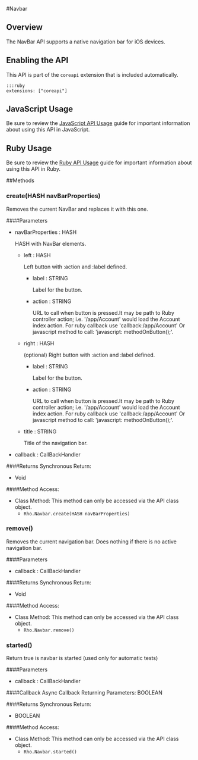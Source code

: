 #Navbar


## Overview
<p>The NavBar API supports a native navigation bar for iOS devices.</p>
<h2>Enabling the API</h2>

<p>This API is part of the <code>coreapi</code> extension that is included automatically.</p>

<pre><code>:::ruby
extensions: ["coreapi"]
</code></pre>

<h2>JavaScript Usage</h2>

<p>Be sure to review the <a href="/guide/api_js">JavaScript API Usage</a> guide for important information about using this API in JavaScript.</p>

<h2>Ruby Usage</h2>

<p>Be sure to review the <a href="/guide/api_ruby">Ruby API Usage</a> guide for important information about using this API in Ruby.</p>



##Methods



### create(<span class="text-info">HASH</span> navBarProperties)
Removes the current NavBar and replaces it with this one.

####Parameters
<ul><li>navBarProperties : <span class='text-info'>HASH</span><p>
HASH with NavBar elements. </p></li><ul><li>left : <span class='text-info'>HASH</span><p>
Left button with :action and :label defined. </p></li><ul><li>label : <span class='text-info'>STRING</span><p>
Label for the button. </p></li><li>action : <span class='text-info'>STRING</span><p>
URL to call when button is pressed.It may be path to Ruby controller action; i.e. '/app/Account' would load the Account index action. For ruby callback use 'callback:/app/Account' Or javascript method to call: 'javascript: methodOnButton();'. </p></li></ul><li>right : <span class='text-info'>HASH</span><p>
(optional) Right button with :action and :label defined. </p></li><ul><li>label : <span class='text-info'>STRING</span><p>
Label for the button. </p></li><li>action : <span class='text-info'>STRING</span><p>
URL to call when button is pressed.It may be path to Ruby controller action; i.e. '/app/Account' would load the Account index action. For ruby callback use 'callback:/app/Account' Or javascript method to call: 'javascript: methodOnButton();'. </p></li></ul><li>title : <span class='text-info'>STRING</span><p>
Title of the navigation bar. </p></li></ul><li>callback : <span class='text-info'>CallBackHandler</span></li></ul>

####Returns
Synchronous Return:<ul><li>Void</li></ul>

####Method Access:
<ul><li><i class="icon-book"></i>Class Method: This method can only be accessed via the API class object. <ul><li><code>Rho.Navbar.create(<span class="text-info">HASH</span> navBarProperties)</code> </li></ul></li></ul>

### remove()
Removes the current navigation bar. Does nothing if there is no active navigation bar.

####Parameters
<ul><li>callback : <span class='text-info'>CallBackHandler</span></li></ul>

####Returns
Synchronous Return:<ul><li>Void</li></ul>

####Method Access:
<ul><li><i class="icon-book"></i>Class Method: This method can only be accessed via the API class object. <ul><li><code>Rho.Navbar.remove()</code> </li></ul></li></ul>

### started()
Return true is navbar is started (used only for automatic tests)

####Parameters
<ul><li>callback : <span class='text-info'>CallBackHandler</span></li></ul>

####Callback
Async Callback Returning Parameters: <span class='text-info'>BOOLEAN</span></p><ul></ul>

####Returns
Synchronous Return:<ul><li>BOOLEAN</li></ul>

####Method Access:
<ul><li><i class="icon-book"></i>Class Method: This method can only be accessed via the API class object. <ul><li><code>Rho.Navbar.started()</code> </li></ul></li></ul>